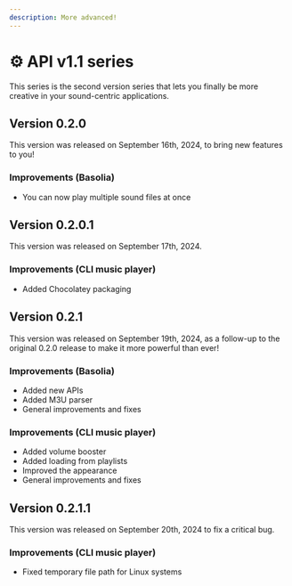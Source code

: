```yaml
---
description: More advanced!
---
```


# ⚙️ API v1.1 series

This series is the second version series that lets you finally be more creative in your sound-centric applications.

## Version 0.2.0

This version was released on September 16th, 2024, to bring new features to you!

### Improvements (Basolia)

* You can now play multiple sound files at once

## Version 0.2.0.1

This version was released on September 17th, 2024.

### Improvements (CLI music player)

* Added Chocolatey packaging

## Version 0.2.1

This version was released on September 19th, 2024, as a follow-up to the original 0.2.0 release to make it more powerful than ever!

### Improvements (Basolia)

* Added new APIs
* Added M3U parser
* General improvements and fixes

### Improvements (CLI music player)

* Added volume booster
* Added loading from playlists
* Improved the appearance
* General improvements and fixes

## Version 0.2.1.1

This version was released on September 20th, 2024 to fix a critical bug.

### Improvements (CLI music player)

* Fixed temporary file path for Linux systems
